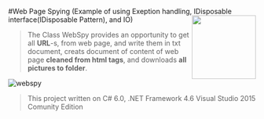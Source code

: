 #Web Page Spying (Example of using  Exeption handling, IDisposable interface(IDisposable Pattern), and IO)  <img src="https://cloud.githubusercontent.com/assets/24522089/21962098/41a510c8-db36-11e6-95ef-eb392a0a1919.png" align="right" width="130px" height="130px" /> 

> The Class WebSpy provides an opportunity to get all **URL**-s, from web page, and write them in txt document, creats document of content of web page **cleaned from html tags**, and downloads **all pictures to folder**.

![webspy](https://cloud.githubusercontent.com/assets/24522089/22568638/04730a4e-e9ae-11e6-9c86-c977235a33bf.gif)

> This project written on C# 6.0, .NET Framework 4.6 Visual Studio 2015 Comunity Edition
